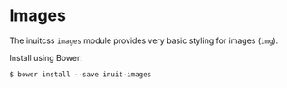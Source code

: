 # Images

The inuitcss `images` module provides very basic styling for images (`img`).

Install using Bower:

    $ bower install --save inuit-images
